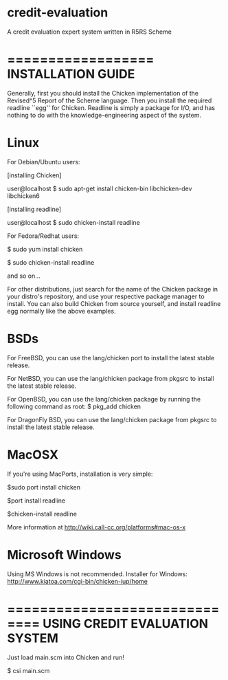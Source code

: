 credit-evaluation
=================

A credit evaluation expert system written in R5RS Scheme

==================
INSTALLATION GUIDE
==================
Generally, first you should install the Chicken implementation of the Revised^5 Report
of the Scheme language. Then you install the required readline ``egg'' for Chicken.
Readline is simply a package for I/O, and has nothing to do with the 
knowledge-engineering aspect of the system.

# Linux

For Debian/Ubuntu users:

[installing Chicken]

user@localhost $ sudo apt-get install chicken-bin libchicken-dev libchicken6

[installing readline]

user@localhost $ sudo chicken-install readline

For Fedora/Redhat users:

$ sudo yum install chicken

$ sudo chicken-install readline

and so on...

For other distributions, just search for the name of the Chicken package in your
distro's repository, and use your respective package manager to install. You can also 
build Chicken from source yourself, and install readline egg normally like the above 
examples.

# BSDs

For FreeBSD, you can use the lang/chicken port to install the latest stable release.

For NetBSD, you can use the lang/chicken package from pkgsrc to install the latest stable release.

For OpenBSD, you can use the lang/chicken package by running the following command as root:
$ pkg_add chicken

For DragonFly BSD, you can use the lang/chicken package from pkgsrc to install the latest stable release.

# MacOSX

If you're using MacPorts, installation is very simple:

$sudo port install chicken

$port install readline 

$chicken-install readline

More information at http://wiki.call-cc.org/platforms#mac-os-x

# Microsoft Windows
Using MS Windows is not recommended.
Installer for Windows: http://www.kiatoa.com/cgi-bin/chicken-iup/home

==============================
USING CREDIT EVALUATION SYSTEM
==============================

Just load main.scm into Chicken and run!

$ csi main.scm

